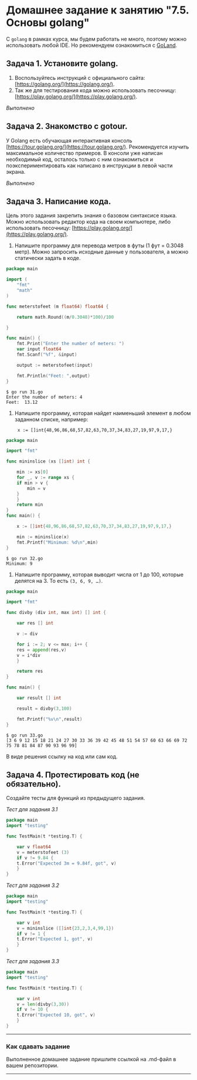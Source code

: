 # Домашнее задание к занятию "7.5. Основы golang"

С `golang` в рамках курса, мы будем работать не много, поэтому можно использовать любой IDE. 
Но рекомендуем ознакомиться с [GoLand](https://www.jetbrains.com/ru-ru/go/).  

## Задача 1. Установите golang.
1. Воспользуйтесь инструкций с официального сайта: [https://golang.org/](https://golang.org/).
2. Так же для тестирования кода можно использовать песочницу: [https://play.golang.org/](https://play.golang.org/).

*Выполнено*

## Задача 2. Знакомство с gotour.
У Golang есть обучающая интерактивная консоль [https://tour.golang.org/](https://tour.golang.org/). 
Рекомендуется изучить максимальное количество примеров. В консоли уже написан необходимый код, 
осталось только с ним ознакомиться и поэкспериментировать как написано в инструкции в левой части экрана.  

*Выполнено*

## Задача 3. Написание кода. 
Цель этого задания закрепить знания о базовом синтаксисе языка. Можно использовать редактор кода 
на своем компьютере, либо использовать песочницу: [https://play.golang.org/](https://play.golang.org/).

1. Напишите программу для перевода метров в футы (1 фут = 0.3048 метр). Можно запросить исходные данные 
у пользователя, а можно статически задать в коде.

```go
package main

import (
    "fmt"
    "math"
)

func meterstofeet (m float64) float64 {

    return math.Round((m/0.3048)*100)/100

}

func main() {
    fmt.Print("Enter the number of meters: ")
    var input float64
    fmt.Scanf("%f", &input)

    output := meterstofeet(input)

    fmt.Println("Feet: ",output)
}
```

```commandline
$ go run 31.go 
Enter the number of meters: 4
Feet:  13.12
```

1. Напишите программу, которая найдет наименьший элемент в любом заданном списке, например:
   ```
    x := []int{48,96,86,68,57,82,63,70,37,34,83,27,19,97,9,17,}
   ```
   
```go
package main

import "fmt"

func mininslice (xs []int) int {

    min := xs[0]
    for _, v := range xs {
	if min > v {
	    min = v
	}
    }
    return min
}
func main() {

    x := []int{48,96,86,68,57,82,63,70,37,34,83,27,19,97,9,17,}

    min := mininslice(x)
    fmt.Printf("Minimum: %d\n",min)
}
```

```commandline
$ go run 32.go 
Minimum: 9
```

1. Напишите программу, которая выводит числа от 1 до 100, которые делятся на 3. То есть `(3, 6, 9, …)`.

```go
package main

import "fmt"

func divby (div int, max int) [] int {

    var res [] int

    v := div

    for i := 2; v <= max; i++ {
	res = append(res,v)
	v = i*div
    }

    return res
}

func main() {

    var result [] int

    result = divby(3,100)

    fmt.Printf("%v\n",result)
}
```

```commandline
$ go run 33.go 
[3 6 9 12 15 18 21 24 27 30 33 36 39 42 45 48 51 54 57 60 63 66 69 72 75 78 81 84 87 90 93 96 99]
```

В виде решения ссылку на код или сам код. 

## Задача 4. Протестировать код (не обязательно).

Создайте тесты для функций из предыдущего задания. 

*Тест для задания 3.1*

```go
package main
import "testing"

func TestMain(t *testing.T) {

    var v float64
    v = meterstofeet (3)
    if v != 9.84 {
	t.Error("Expected 3m = 9.84f, got", v)
    }
}
```

*Тест для задания 3.2*

```go
package main
import "testing"

func TestMain(t *testing.T) {

    var v int
    v = mininslice ([]int{23,2,3,4,99,1})
    if v != 1 {
	t.Error("Expected 1, got", v)
    }
}
```

*Тест для задания 3.3*

```go
package main
import "testing"

func TestMain(t *testing.T) {

    var v int
    v = len(divby(3,30))
    if v != 10 {
	t.Error("Expected 10, got", v)
    }
}
```

---

### Как cдавать задание

Выполненное домашнее задание пришлите ссылкой на .md-файл в вашем репозитории.

---

